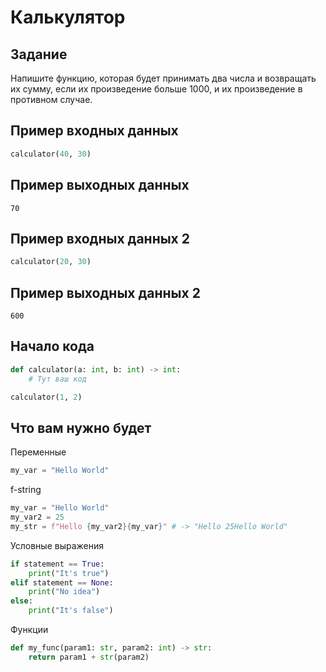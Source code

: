 # Калькулятор

## Задание

Напишите функцию, которая будет принимать два числа и возвращать их сумму, если их произведение больше 1000, и их произведение в противном случае.

## Пример входных данных

```python
calculator(40, 30)
```

## Пример выходных данных

```
70
```

## Пример входных данных 2

```python
calculator(20, 30)
```

## Пример выходных данных 2

```
600
```

## Начало кода

```python
def calculator(a: int, b: int) -> int:
    # Тут ваш код

calculator(1, 2)
```

## Что вам нужно будет

Переменные

```python
my_var = "Hello World"
```

f-string

```python
my_var = "Hello World"
my_var2 = 25
my_str = f"Hello {my_var2}{my_var}" # -> "Hello 25Hello World"
```

Условные выражения

```python
if statement == True:
    print("It's true")
elif statement == None:
    print("No idea")
else:
    print("It's false")
```

Функции

```python
def my_func(param1: str, param2: int) -> str:
    return param1 + str(param2)
```
